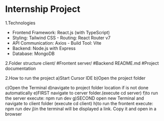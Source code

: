 ﻿# Internship Project

 1.Technologies
 -	Frontend	Framework:	React.js	(with	TypeScript)
 -	Styling:	Tailwind	CSS	-	Routing:	React	Router	v7
 -	API	Communication:	Axios	-	Build	Tool:	Vite
 -	Backend:	Node.js	with	Express
 -	Database:	MongoDB

2.Folder structure
client/ #Frontent
server/ #Backend
README.md #Project documentation

2.How to run the project
a)Start Cursor IDE
b)Open the project folder 

c)Open the Terminal
d)navigate to project folder location if is not done automatically
e)FIRST navigate to cerver folder.(execute cd server)
f)to run the server execute:
  npm run dev
g)SECOND open new Terminal and navigate to client folder (execute cd client)
h)to run the frontent execute:
  npm run dev
j)in the terminal will be displayed a link. Copy it and open in a browser

